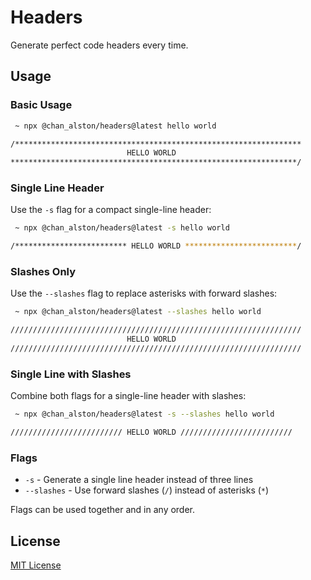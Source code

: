 # Headers

Generate perfect code headers every time.

## Usage

### Basic Usage

```bash
 ~ npx @chan_alston/headers@latest hello world
```

```bash
/****************************************************************
                          HELLO WORLD
****************************************************************/
```

### Single Line Header

Use the `-s` flag for a compact single-line header:

```bash
 ~ npx @chan_alston/headers@latest -s hello world
```

```bash
/************************* HELLO WORLD *************************/
```

### Slashes Only

Use the `--slashes` flag to replace asterisks with forward slashes:

```bash
 ~ npx @chan_alston/headers@latest --slashes hello world
```

```bash
/////////////////////////////////////////////////////////////////
                          HELLO WORLD
/////////////////////////////////////////////////////////////////
```

### Single Line with Slashes

Combine both flags for a single-line header with slashes:

```bash
 ~ npx @chan_alston/headers@latest -s --slashes hello world
```

```bash
///////////////////////// HELLO WORLD /////////////////////////
```

### Flags

- `-s` - Generate a single line header instead of three lines
- `--slashes` - Use forward slashes (`/`) instead of asterisks (`*`)

Flags can be used together and in any order.

## License

[MIT License](./LICENSE)
